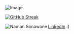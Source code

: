 <picture>
  <source media="(prefers-color-scheme: dark)" srcset="https://github.com/user-attachments/assets/ea39d8b8-7d5a-406f-8e07-084c1fc8574c">
  <source media="(prefers-color-scheme: light)" srcset="https://github.com/user-attachments/assets/21a3d0d3-fb1f-475b-a2bf-3df5722bb667">
  <img src="https://github.com/user-attachments/assets/21a3d0d3-fb1f-475b-a2bf-3df5722bb667" alt="Image" />
</picture>

<a href="https://git.io/streak-stats"><img src="https://github-readme-streak-stats.herokuapp.com?user=naman-sonawane&theme=ocean-gradient&hide_border=true&border_radius=9" alt="GitHub Streak" /></a>
<p><img align="left" src="https://github-readme-stats.vercel.app/api/top-langs?username=naman-sonawane&show_icons=true&theme=ambient-gradient&hide_border=true&border_radius=9" alt="Naman Sonawane" /></p>

<p><a href="https://www.linkedin.com/in/naman-sonawane/">LinkedIn</a> :)</p>
